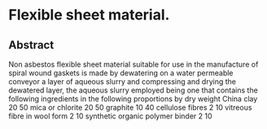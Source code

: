 # Flexible sheet material.

## Abstract
Non asbestos flexible sheet material suitable for use in the manufacture of spiral wound gaskets is made by dewatering on a water permeable conveyor a layer of aqueous slurry and compressing and drying the dewatered layer, the aqueous slurry employed being one that contains the following ingredients in the following proportions by dry weight China clay 20 50 mica or chlorite 20 50 graphite 10 40 cellulose fibres 2 10 vitreous fibre in wool form 2 10 synthetic organic polymer binder 2 10